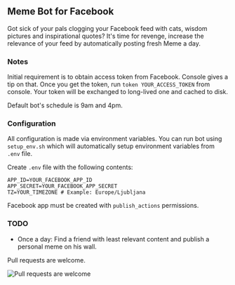 ## Meme Bot for Facebook

Got sick of your pals clogging your Facebook feed with cats, wisdom pictures and inspirational quotes? It's time for revenge, increase the relevance of your feed by automatically posting fresh Meme a day.

### Notes

Initial requirement is to obtain access token from Facebook. Console gives a tip on that. Once you get the token, run `token YOUR_ACCESS_TOKEN` from console. Your token will be exchanged to long-lived one and cached to disk.

Default bot's schedule is 9am and 4pm.

### Configuration

All configuration is made via environment variables. You can run bot using `setup_env.sh` which will automatically setup environment variables from `.env` file.

Create `.env` file with the following contents:

```env
APP_ID=YOUR_FACEBOOK_APP_ID
APP_SECRET=YOUR_FACEBOOK_APP_SECRET
TZ=YOUR_TIMEZONE # Example: Europe/Ljubljana
```

Facebook app must be created with `publish_actions` permissions.

### TODO

* Once a day: Find a friend with least relevant content and publish a personal meme on his wall.

Pull requests are welcome.

![Pull requests are welcome](https://i.imgur.com/Ky4ufVa.gif)
